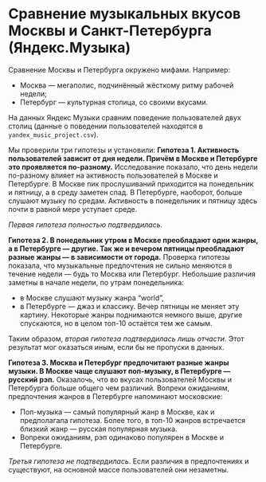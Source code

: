 # Сравнение музыкальных вкусов Москвы и Санкт-Петербурга (Яндекс.Музыка)

Сравнение Москвы и Петербурга окружено мифами. Например:
 * Москва — мегаполис, подчинённый жёсткому ритму рабочей недели;
 * Петербург — культурная столица, со своими вкусами.

На данных Яндекс Музыки сравним поведение пользователей двух столиц (данные о поведении пользователей находятся в `yandex_music_project.csv`).

Мы проверили три гипотезы и установили:
**Гипотеза 1. Активность пользователей зависит от дня недели. Причём в Москве и Петербурге это проявляется по-разному.**
Исследование показало, что день недели по-разному влияет на активность пользователей в Москве и Петербурге.
В Москве пик прослушиваний приходится на понедельник и пятницу, а в среду заметен спад.
В Петербурге, наоборот, больше слушают музыку по средам. Активность в понедельник и пятницу здесь почти в равной мере уступает среде.

_Первая гипотеза полностью подтвердилась._

**Гипотеза 2. В понедельник утром в Москве преобладают одни жанры, а в Петербурге — другие. Так же и вечером пятницы преобладают разные жанры — в зависимости от города.**
Проверка гипотезы показала, что музыкальные предпочтения не сильно меняются в течение недели — будь то Москва или Петербург. Небольшие различия заметны в начале недели, по утрам понедельника:
* в Москве слушают музыку жанра “world”,
* в Петербурге — джаз и классику.
Вечер пятницы не меняет эту картину. Некоторые жанры поднимаются немного выше, другие спускаются, но в целом топ-10 остаётся тем же самым.

Таким образом, _вторая гипотеза подтвердилась лишь отчасти_. Этот результат мог оказаться иным, если бы не пропуски в данных.

**Гипотеза 3. Москва и Петербург предпочитают разные жанры музыки. В Москве чаще слушают поп-музыку, в Петербурге — русский рэп.**
Оказалочь, что во вкусах пользователей Москвы и Петербурга больше общего чем различий. Вопреки ожиданиям, предпочтения жанров в Петербурге напоминают московские:
* Поп-музыка — самый популярный жанр в Москве, как и предполагала гипотеза. Более того, в топ-10 жанров встречается близкий жанр — русская популярная музыка.
* Вопреки ожиданиям, рэп одинаково популярен в Москве и Петербурге.

_Третья гипотеза не подтвердилась_. Если различия в предпочтениях и существуют, на основной массе пользователей они незаметны.

